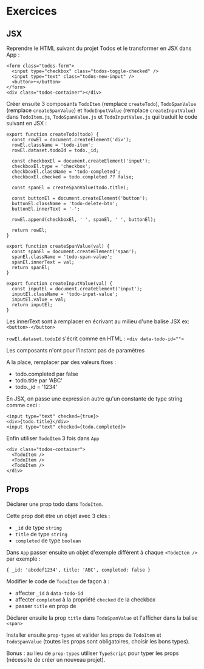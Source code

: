 # Exercices

## JSX

Reprendre le HTML suivant du projet Todos et le transformer en JSX dans App :

```
<form class="todos-form">
  <input type="checkbox" class="todos-toggle-checked" />
  <input type="text" class="todos-new-input" />
  <button>+</button>
</form>
<div class="todos-container"></div>
```

Créer ensuite 3 composants `TodoItem` (remplace `createTodo`), `TodoSpanValue` (remplace `createSpanValue`) et `TodoInputValue` (remplace `createInputValue`) dans `TodoItem.js`, `TodoSpanValue.js` et `TodoInputValue.js` qui traduit le code suivant en JSX :

```
export function createTodo(todo) {
  const rowEl = document.createElement('div');
  rowEl.className = 'todo-item';
  rowEl.dataset.todoId = todo._id;

  const checkboxEl = document.createElement('input');
  checkboxEl.type = 'checkbox';
  checkboxEl.className = 'todo-completed';
  checkboxEl.checked = todo.completed ?? false;

  const spanEl = createSpanValue(todo.title);

  const buttonEl = document.createElement('button');
  buttonEl.className = 'todo-delete-btn';
  buttonEl.innerText = '-';

  rowEl.append(checkboxEl, ' ', spanEl, ' ', buttonEl);

  return rowEl;
}

export function createSpanValue(val) {
  const spanEl = document.createElement('span');
  spanEl.className = 'todo-span-value';
  spanEl.innerText = val;
  return spanEl;
}

export function createInputValue(val) {
  const inputEl = document.createElement('input');
  inputEl.className = 'todo-input-value';
  inputEl.value = val;
  return inputEl;
}
```

Les innerText sont à remplacer en écrivant au milieu d'une balise JSX
ex: `<button>-</button>`

`rowEl.dataset.todoId` s'écrit comme en HTML : `<div data-todo-id="">`

Les composants n'ont pour l'instant pas de paramètres

A la place, remplacer par des valeurs fixes :
- todo.completed par false
- todo.title par 'ABC'
- todo._id = '1234'

En JSX, on passe une expression autre qu'un constante de type string comme ceci :

```
<input type="text" checked={true}>
<div>{todo.title}</div>
<input type="text" checked={todo.completed}>
```

Enfin utiliser `TodoItem` 3 fois dans `App`

```
<div class="todos-container">
  <TodoItem />
  <TodoItem />
  <TodoItem />
</div>
```

## Props

Déclarer une prop todo dans `TodoItem`.

Cette prop doit être un objet avec 3 clés :
- `_id` de type `string`
- `title` de type `string`
- `completed` de type `boolean`

Dans `App` passer ensuite un objet d'exemple différent à chaque `<TodoItem />` par exemple :

```
{ _id: 'abcdef1234', title: 'ABC', completed: false }
```

Modifier le code de `TodoItem` de façon à :
- affecter `_id` à `data-todo-id`
- affecter `completed` à la propriété `checked` de la checkbox
- passer `title` en prop de <TodoSpanValue />

Déclarer ensuite la prop `title` dans `TodoSpanValue` et l'afficher dans la balise `<span>`

Installer ensuite `prop-types` et valider les props de `TodoItem` et `TodoSpanValue` (toutes les props sont obligatoires, choisir les bons types).

Bonus : au lieu de `prop-types` utiliser `TypeScript` pour typer les props (nécessite de créer un nouveau projet).